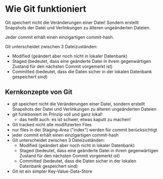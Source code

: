 # Wie Git funktioniert

Git speichert nicht die Veränderungen einer Datei! Sondern erstellt Snapshots der Datei und Verlinkungen zu älteren ungeänderten Dateien.

Jeder commit erhält einen einzigartigen commit-hash.

Git unterscheidet zwischen 3 Dateizuständen:
  - Modified (geändert aber noch nicht in lokaler Datenbank)
  - Staged (bedeutet, dass eine geänderte Datei in ihrem gegenwärtigen Zustand für den nächsten
Commit vorgemerkt ist)
  - Committed (bedeutet, dass die Daten sicher in der lokalen Datenbank gespeichert sind)

## Kernkonzepte von Git
- git speichert nicht die Veränderungen einer Datei, sondern erstellt Snapshots der Datei und Verlinkungen zu älteren ungeänderten Dateien
- git funktioniert im Prinzip voll und ganz lokal!
  - das heißt auch: es ist schwer, etwas kaputt zu machen!
- Git tracked nicht alle modifizierten Files 
- nur files in der Staging-Area ("index") werden für commit berücksichtigt
- jeder commit erhält einen einzigartigen commit-hash
- Git unterscheidet zwischen 3 Dateizuständen:
  - Modified (geändert aber noch nicht in lokaler Datenbank)
  - Staged (bedeutet, dass eine geänderte Datei in ihrem gegenwärtigen Zustand für den nächsten
Commit vorgemerkt ist)
  - Committed (bedeutet, dass die Daten sicher in der lokalen Datenbank gespeichert sind)
- Git ist ein simpler Key-Value-Data-Store